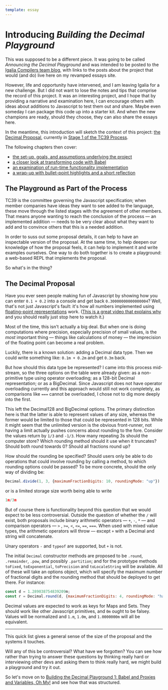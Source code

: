 ```yaml
---
template: essay
---
```


# Introducing _Building the Decimal Playground_

This was supposed to be a different piece. It was going to be called _Announcing the Decimal Playground_ and was intended to be posted to the [Igalia Compilers team blog](https://blogs.igalia.com/compilers/), with links to the posts about the project that would (and do) live here on my revamped essays site.

However, life and opportunity have intervened, and I am leaving Igalia for a new challenge. But I did not want to lose the notes and tips that comprise the record of this project. It was an interesting project, and I hope that by providing a narrative and examination here, I can encourage others with ideas about additions to Javascript to test them out and share. Maybe even someday I can package this code up into a starter kit. And when the new champions are ready, should they choose, they can also share the essays here.

In the meantime, this introduction will sketch the context of this project: [the Decimal Proposal](https://github.com/tc39/proposal-decimal), currently in [Stage 1 of the TC39 Process](https://tc39.es/process-document/).

The following chapters then cover:

- [the set-up, goals, and assumptions underlying the project](/decimal-playground-setup)
- [a closer look at transforming code with Babel](/decimal-playground-babel)
- [an examination of run-time functionality implementation](/decimal-playground-runtime)
- [a wrap-up with bullet-point highlights and a short reflection](/decimal-playground-wrap-up)

## The Playground as Part of the Process

TC39 is the committee governing the Javascript specification; when member companies have ideas they want to see added to the language, these move through the listed stages with the agreement of other members. That means anyone wanting to reach the conclusion of the process — an implemented addition — needs to be very clear about what they want to add and to convince others that this is a needed addition.

In order to suss out some proposal details, it can help to have an inspectable version of the proposal. At the same time, to help deepen our knowledge of how the proposal feels, it can help to implement it and write examples ourselves. One way to do both together is to create a playground: a web-based REPL that implements the proposal.

So what's in the thing?

## The Decimal Proposal

Have you ever seen people making fun of Javascript by showing how you can enter `0.1 + 0.2` into a console and get back `0.30000000000000004`? Well, that's not just Javascript's fault: it's how all numbers implemented using [floating-point representations](https://en.m.wikipedia.org/wiki/IEEE_754) work. ([This is a great video that explains why](https://www.youtube.com/watch?v=wPBjd-vb9eI) and you should really just stop here to watch it.)

Most of the time, this isn't actually a big deal. But when one is doing computations where precision, especially precision of small values, is the _most_ important thing — things like calculations of money — the imprecision of the floating point can become a real problem.

Luckily, there is a known solution: adding a Decimal data type. Then we could write something like: `0.1m + 0.2m` and get `0.3m` back.

But how should this data type be represented? I came into this process mid-stream, so the three options on the table were already given: as a non-primitive type using operator overloading; as a 128-bit Decimal representation; or as a BigDecimal. Since Javascript does not have operator overloading currently and this approach would still not work completely, as comparisons like `===` cannot be overloaded, I chose not to dig more deeply into the first.

This left the Decimal128 and BigDecimal options. The primary distinction here is that the latter is able to represent values of any size, whereas the former would be limited to those that could be represented in 128 bits. While it might seem that the unlimited version is the obvious front-runner, not having a limit actually pushes concerns about rounding to the fore. Consider the values return by `1/3` and `-1/3`. How many repeating 3s should the computer store? Which rounding method should it use when it truncates? Should both round towards 0? Should all fractions round up?

How should the rounding be specified? Should users only be able to do operations that could involve rounding by calling a method, to which rounding options could be passed? To be more concrete, should the only way of dividing be:

```js
Decimal.divide(1, 3, {maximumFractionDigits: 10, roundingMode: "up"})
```

or is a limited storage size worth being able to write

```js
1m/3m
```

But of course there is functionality beyond this question that we would expect to be less controversial. Outside the question of whether the `/` will exist, both proposals include binary arithmetic operators — `+`, `-`, `*` — and comparison operators — `>` , `>=`, `<`, `<=`, `==`, `===`. When used with mixed value types, the arithmetic operators will throw — except `+` with a  Decimal and string will concatenate.

Unary operators `-` and `typeof` are supported, but `+` is not.

The initial `Decimal` constructor methods are proposed to be `.round`, `.remainder`, `.pow`, and possibly `.partition`; and for the prototype methods `toFixed`, `toExponential`, `toPrecision` and `toLocaleString` will be available. All of these will take an options object, which will specify the maximum number of fractional digits and the rounding method that should be deployed to get there. For instance:

```js
const d = 1.289038754839209m;
const r = Decimal.round(d, {maximumFractionDigits: 4, roundingMode: "half-even"}) // ↪️ "1.289"
```

Decimal values are expected to work as keys for Maps and Sets. They should work like other Javascript primitives, and `0m` ought to be falsey. Values will be normalized and `1.m`, `1.0m`, and `1.0000000m` will all be equivalent.

---

This quick list gives a general sense of the size of the proposal and the systems it touches.

Will any of this be controversial? What have we forgotten? You can see how rather than trying to answer these questions by thinking really hard or interviewing other devs and asking them to think really hard, we might build a playground and try it out.

So let's move on to [Building the Decimal Playground 1: Babel and Proxies and Variables, Oh My!](/decimal-playground-setup) and see how that was structured.
